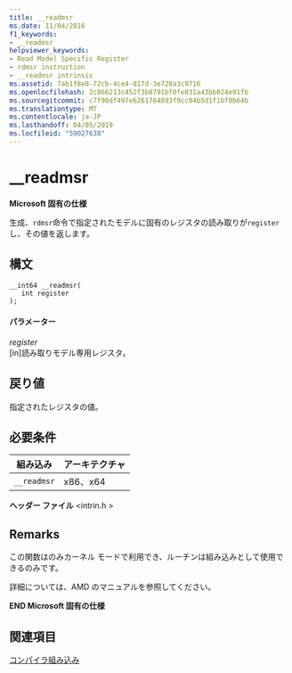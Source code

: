 ```yaml
---
title: __readmsr
ms.date: 11/04/2016
f1_keywords:
- __readmsr
helpviewer_keywords:
- Read Model Specific Register
- rdmsr instruction
- __readmsr intrinsic
ms.assetid: 7ab1f8e8-72cb-4ce4-817d-3e728a3c9716
ms.openlocfilehash: 2c866213c452f3b8791bf0fe031a43bb024e91fb
ms.sourcegitcommit: c7f90df497e6261764893f9cc04b5d1f1bf0b64b
ms.translationtype: MT
ms.contentlocale: ja-JP
ms.lasthandoff: 04/05/2019
ms.locfileid: "59027638"
---
```

# <a name="readmsr"></a>__readmsr

**Microsoft 固有の仕様**

生成、`rdmsr`命令で指定されたモデルに固有のレジスタの読み取りが`register`し、その値を返します。

## <a name="syntax"></a>構文

```
__int64 __readmsr(
   int register
);
```

#### <a name="parameters"></a>パラメーター

*register*<br/>
[in]読み取りモデル専用レジスタ。

## <a name="return-value"></a>戻り値

指定されたレジスタの値。

## <a name="requirements"></a>必要条件

|組み込み|アーキテクチャ|
|---------------|------------------|
|`__readmsr`|x86、x64|

**ヘッダー ファイル** \<intrin.h >

## <a name="remarks"></a>Remarks

この関数はのみカーネル モードで利用でき、ルーチンは組み込みとして使用できるのみです。

詳細については、AMD のマニュアルを参照してください。

**END Microsoft 固有の仕様**

## <a name="see-also"></a>関連項目

[コンパイラ組み込み](../intrinsics/compiler-intrinsics.md)